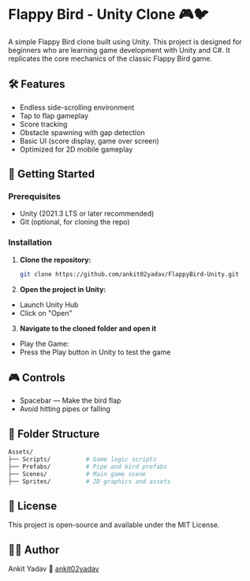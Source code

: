 # Flappy Bird - Unity Clone 🎮🐦 

A simple Flappy Bird clone built using Unity. This project is designed for beginners who are learning game development with Unity and C#. It replicates the core mechanics of the classic Flappy Bird game.

## 🛠️ Features
 
- Endless side-scrolling environment 
- Tap to flap gameplay
- Score tracking
- Obstacle spawning with gap detection
- Basic UI (score display, game over screen)
- Optimized for 2D mobile gameplay

## 🚀 Getting Started

### Prerequisites

- Unity (2021.3 LTS or later recommended)
- Git (optional, for cloning the repo)

### Installation

1. **Clone the repository:**
   ```bash
   git clone https://github.com/ankit02yadav/FlappyBird-Unity.git
   ```
2. **Open the project in Unity:**   
  - Launch Unity Hub
  - Click on "Open"
3. **Navigate to the cloned folder and open it**
  - Play the Game:
  - Press the Play button in Unity to test the game
## 🎮 Controls
  - Spacebar — Make the bird flap
  - Avoid hitting pipes or falling
## 📁 Folder Structure
  ```bash
  Assets/
  ├── Scripts/          # Game logic scripts
  ├── Prefabs/          # Pipe and bird prefabs
  ├── Scenes/           # Main game scene
  ├── Sprites/          # 2D graphics and assets
  ```
## 📄 License
This project is open-source and available under the MIT License.

## 🙋‍♂️ Author
  Ankit Yadav
  🔗 [ankit02yadav](https://github.com/ankit02yadav)
